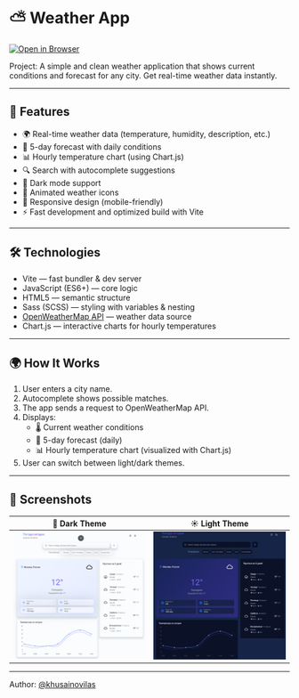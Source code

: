 
# ⛅ Weather App

[![Open in Browser](https://img.shields.io/badge/Open-Live_Site-blue?logo=google-chrome)](https://khusainovilas.github.io/weather-app/)

Project: A simple and clean weather application that shows current conditions and forecast for any city. Get real-time weather data instantly.

---

## 🚀 Features

- 🌍 Real-time weather data (temperature, humidity, description, etc.)
- 📅 5-day forecast with daily conditions
- 📊 Hourly temperature chart (using Chart.js)
- 🔍 Search with autocomplete suggestions
- 🎨 Dark mode support
- 🌈 Animated weather icons
- 📱 Responsive design (mobile-friendly)
- ⚡ Fast development and optimized build with Vite

---

## 🛠️ Technologies

- Vite — fast bundler & dev server
- JavaScript (ES6+) — core logic
- HTML5 — semantic structure
- Sass (SCSS) — styling with variables & nesting
- [OpenWeatherMap API](https://openweathermap.org/api) — weather data source
- Chart.js — interactive charts for hourly temperatures

---

## 🌍 How It Works

1. User enters a city name.
2. Autocomplete shows possible matches.
3. The app sends a request to OpenWeatherMap API.
4. Displays:
    - 🌡️ Current weather conditions
    - 📅 5-day forecast (daily)
    - 📊 Hourly temperature chart (visualized with Chart.js)
5. User can switch between light/dark themes.

---
## 📸 Screenshots

| 🌙 Dark Theme                                  | ☀️ Light Theme                               |
|------------------------------------------------|----------------------------------------------|
| ![Light Theme](public/example-light-theme.png) | ![Dark Theme](public/example-dark-theme.png) |

---

Author: [@khusainovilas](https://github.com/khusainovilas)





